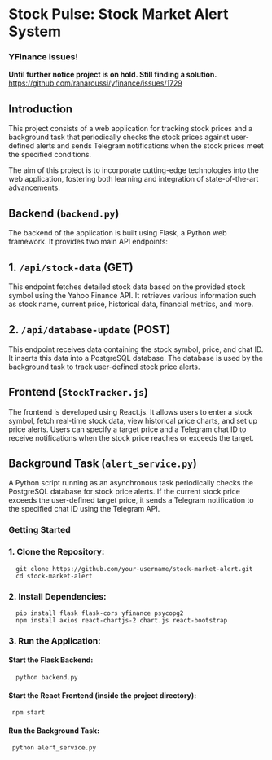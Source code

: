 # Stock Pulse: Stock Market Alert System
### YFinance issues!
**Until further notice project is on hold.
Still finding a solution.**
https://github.com/ranaroussi/yfinance/issues/1729

## Introduction

This project consists of a web application for tracking stock prices and a background task that periodically checks the stock prices against user-defined alerts and sends Telegram notifications when the stock prices meet the specified conditions.

The aim of this project is to incorporate cutting-edge technologies into the web application, fostering both learning and integration of state-of-the-art advancements.

## Backend (`backend.py`)

The backend of the application is built using Flask, a Python web framework. It provides two main API endpoints:

## 1. `/api/stock-data` (GET)

This endpoint fetches detailed stock data based on the provided stock symbol using the Yahoo Finance API. It retrieves various information such as stock name, current price, historical data, financial metrics, and more.

## 2. `/api/database-update` (POST)

This endpoint receives data containing the stock symbol, price, and chat ID. It inserts this data into a PostgreSQL database. The database is used by the background task to track user-defined stock price alerts.

## Frontend (`StockTracker.js`)

The frontend is developed using React.js. It allows users to enter a stock symbol, fetch real-time stock data, view historical price charts, and set up price alerts. Users can specify a target price and a Telegram chat ID to receive notifications when the stock price reaches or exceeds the target.

## Background Task (`alert_service.py`)

A Python script running as an asynchronous task periodically checks the PostgreSQL database for stock price alerts. If the current stock price exceeds the user-defined target price, it sends a Telegram notification to the specified chat ID using the Telegram API.

### Getting Started

### 1. **Clone the Repository:**
      git clone https://github.com/your-username/stock-market-alert.git
      cd stock-market-alert
### 2. **Install Dependencies:**
      pip install flask flask-cors yfinance psycopg2
      npm install axios react-chartjs-2 chart.js react-bootstrap
### 3. Run the Application:
#### Start the Flask Backend:
      python backend.py
#### Start the React Frontend (inside the project directory):
     npm start
#### Run the Background Task:
     python alert_service.py
